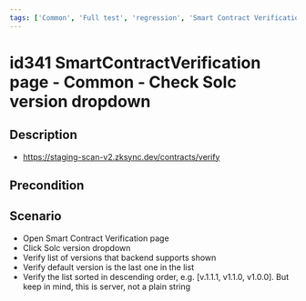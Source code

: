 ```yaml
---
tags: ['Common', 'Full test', 'regression', 'Smart Contract Verification page', 'ZKF-2258', 'Active']
---
```


# id341 SmartContractVerification page - Common - Сheck Solc version dropdown

## Description
  - https://staging-scan-v2.zksync.dev/contracts/verify

## Precondition


## Scenario
- Open Smart Contract Verification page
- Click Solc version dropdown
- Verify list of versions that backend supports shown
- Verify default version is the last one in the list
- Verify the list sorted in descending order, e.g. [v.1.1.1, v1.1.0, v1.0.0]. But keep in mind, this is server, not a plain string

